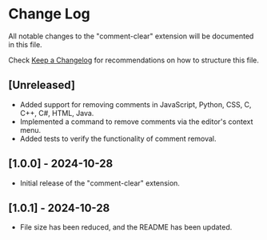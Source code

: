 # Change Log

All notable changes to the "comment-clear" extension will be documented in this file.

Check [Keep a Changelog](http://keepachangelog.com/) for recommendations on how to structure this file.

## [Unreleased]

- Added support for removing comments in JavaScript, Python, CSS, C, C++, C#, HTML, Java.
- Implemented a command to remove comments via the editor's context menu.
- Added tests to verify the functionality of comment removal.

## [1.0.0] - 2024-10-28

- Initial release of the "comment-clear" extension.

## [1.0.1] - 2024-10-28

- File size has been reduced, and the README has been updated.
